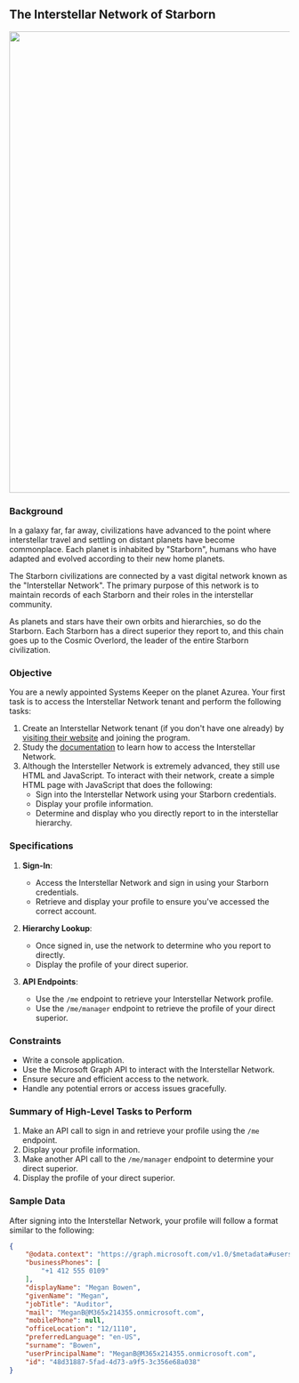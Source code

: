 ## The Interstellar Network of Starborn

<a href="#">
    <img src="../../../Images/starborn.jpg" style="width: 830px" />
</a>

### Background

In a galaxy far, far away, civilizations have advanced to the point where interstellar travel and settling on distant planets have become commonplace. Each planet is inhabited by "Starborn", humans who have adapted and evolved according to their new home planets.

The Starborn civilizations are connected by a vast digital network known as the "Interstellar Network". The primary purpose of this network is to maintain records of each Starborn and their roles in the interstellar community.

As planets and stars have their own orbits and hierarchies, so do the Starborn. Each Starborn has a direct superior they report to, and this chain goes up to the Cosmic Overlord, the leader of the entire Starborn civilization.

### Objective

You are a newly appointed Systems Keeper on the planet Azurea. Your first task is to access the Interstellar Network tenant and perform the following tasks:

1. Create an Interstellar Network tenant (if you don't have one already) by [visiting their website](https://developer.microsoft.com/microsoft-365/dev-program) and joining the program.
1. Study the [documentation](https://learn.microsoft.com/training/paths/m365-msgraph-fundamentals/) to learn how to access the Interstellar Network.
1. Although the Intersteller Network is extremely advanced, they still use HTML and JavaScript. To interact with their network, create a simple HTML page with JavaScript that does the following:
    - Sign into the Interstellar Network using your Starborn credentials.
    - Display your profile information.
    - Determine and display who you directly report to in the interstellar hierarchy.

### Specifications

1. **Sign-In**:
    - Access the Interstellar Network and sign in using your Starborn credentials.
    - Retrieve and display your profile to ensure you've accessed the correct account.

1. **Hierarchy Lookup**:
    - Once signed in, use the network to determine who you report to directly.
    - Display the profile of your direct superior.

1. **API Endpoints**:
    - Use the `/me` endpoint to retrieve your Interstellar Network profile.
    - Use the `/me/manager` endpoint to retrieve the profile of your direct superior.

### Constraints

- Write a console application.
- Use the Microsoft Graph API to interact with the Interstellar Network.
- Ensure secure and efficient access to the network.
- Handle any potential errors or access issues gracefully.

### Summary of High-Level Tasks to Perform

1. Make an API call to sign in and retrieve your profile using the `/me` endpoint.
2. Display your profile information.
3. Make another API call to the `/me/manager` endpoint to determine your direct superior.
4. Display the profile of your direct superior.

### Sample Data

After signing into the Interstellar Network, your profile will follow a format similar to the following:

```json
{
    "@odata.context": "https://graph.microsoft.com/v1.0/$metadata#users/$entity",
    "businessPhones": [
        "+1 412 555 0109"
    ],
    "displayName": "Megan Bowen",
    "givenName": "Megan",
    "jobTitle": "Auditor",
    "mail": "MeganB@M365x214355.onmicrosoft.com",
    "mobilePhone": null,
    "officeLocation": "12/1110",
    "preferredLanguage": "en-US",
    "surname": "Bowen",
    "userPrincipalName": "MeganB@M365x214355.onmicrosoft.com",
    "id": "48d31887-5fad-4d73-a9f5-3c356e68a038"
}
```

